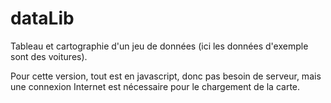 # dataLib
Tableau et cartographie d'un jeu de données (ici les données d'exemple sont des voitures).

Pour cette version, tout est en javascript, donc pas besoin de serveur, mais une connexion Internet est nécessaire pour le chargement de la carte.

